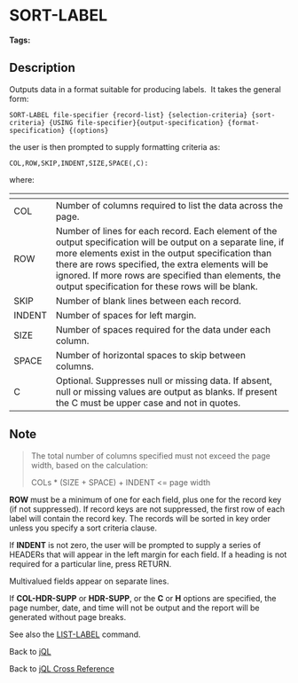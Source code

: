 # SORT-LABEL

<PageHeader />

**Tags:**
<badge text='jql' vertical='middle' />

## Description

Outputs data in a format suitable for producing labels.  It takes the general form:

```
SORT-LABEL file-specifier {record-list} {selection-criteria} {sort-criteria} {USING file-specifier}{output-specification} {format-specification} {(options}
```

the user is then prompted to supply formatting criteria as:

```
COL,ROW,SKIP,INDENT,SIZE,SPACE(,C):
```

where:

| <!----> | <!----> |
| --- | --- |
| COL | Number of columns required to list the data across the page. |
| ROW | Number of lines for each record. Each element of the output specification will be output on a separate line, if more elements exist in the output specification than there are rows specified, the extra elements will be ignored. If more rows are specified than elements, the output specification for these rows will be blank. |
| SKIP | Number of blank lines between each record. |
| INDENT | Number of spaces for left margin. |
| SIZE | Number of spaces required for the data under each column. |
| SPACE | Number of horizontal spaces to skip between columns. |
| C | Optional. Suppresses null or missing data. If absent, null or missing values are output as blanks. If present the C must be upper case and not in quotes. |

## Note

> The total number of columns specified must not exceed the page width, based on the calculation:
>
> COLs \* (SIZE + SPACE) + INDENT &lt;= page width

**ROW** must be a minimum of one for each field, plus one for the record key (if not suppressed). If record keys are not suppressed, the first row of each label will contain the record key. The records will be sorted in key order unless you specify a sort criteria clause.

If **INDENT** is not zero, the user will be prompted to supply a series of HEADERs that will appear in the left margin for each field. If a heading is not required for a particular line, press RETURN.

Multivalued fields appear on separate lines.

If **COL-HDR-SUPP** or **HDR-SUPP**, or the **C** or **H** options are specified, the page number, date, and time will not be output and the report will be generated without page breaks.

See also the [LIST-LABEL](./../list-label) command.

Back to [jQL](./../jbase-query-language/README.md)  

Back to [jQL Cross Reference](./../jql-keyword-cross-reference/README.md)  
  
<PageFooter />
